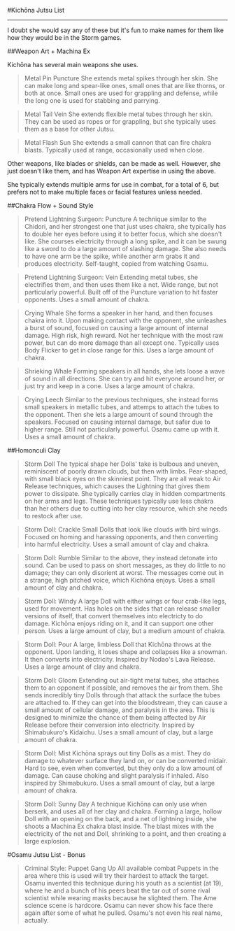 #Kichōna Jutsu List
***

I doubt she would say any of these but it's fun to make names for them like how they would be in the Storm games.

##Weapon Art + Machina Ex

Kichōna has several main weapons she uses.

>Metal Pin Puncture
She extends metal spikes through her skin. She can make long and spear-like ones, small ones that are like thorns, or both at once. Small ones are used for grappling and defense, while the long one is used for stabbing and parrying.

>Metal Tail Vein
She extends flexible metal tubes through her skin. They can be used as ropes or for grappling, but she typically uses them as a base for other Jutsu.

>Metal Flash Sun
She extends a small cannon that can fire chakra blasts. Typically used at range, occasionally used when close.

Other weapons, like blades or shields, can be made as well. However, she just doesn't like them, and has Weapon Art expertise in using the above.

She typically extends multiple arms for use in combat, for a total of 6, but prefers not to make multiple faces or facial features unless needed. 

##Chakra Flow + Sound Style

>Pretend Lightning Surgeon: Puncture
A technique similar to the Chidori, and her strongest one that just uses chakra, she typically has to double her eyes before using it to better focus, which she doesn't like. She courses electricity through a long spike, and it can be swung like a sword to do a large amount of slashing damage. She also needs to have one arm be the spike, while another arm grabs it and produces electricity. Self-taught, copied from watching Osamu.

>Pretend Lightning Surgeon: Vein
Extending metal tubes, she electrifies them, and then uses them like a net. Wide range, but not particularly powerful. Built off of the Puncture variation to hit faster opponents. Uses a small amount of chakra.

>Crying Whale
She forms a speaker in her hand, and then focuses chakra into it. Upon making contact with the opponent, she unleashes a burst of sound, focused on causing a large amount of internal damage. High risk, high reward. Not her technique with the most raw power, but can do more damage than all except one. Typically uses Body Flicker to get in close range for this. Uses a large amount of chakra.

>Shrieking Whale
Forming speakers in all hands, she lets loose a wave of sound in all directions. She can try and hit everyone around her, or just try and keep in a cone. Uses a large amount of chakra.

>Crying Leech
Similar to the previous techniques, she instead forms small speakers in metallic tubes, and attemps to attach the tubes to the opponent. Then she lets a large amount of sound through the speakers. Focused on causing internal damage, but safer due to higher range. Still not particularly powerful. Osamu came up with it. Uses a small amount of chakra.

##Homonculi Clay

>Storm Doll
The typical shape her Dolls' take is bulbous and uneven, reminiscent of poorly drawn clouds, but then with limbs. Pear-shaped, with small black eyes on the skinniest point. They are all weak to Air Release techniques, which causes the Lightning that gives them power to dissipate. She typically carries clay in hidden compartments on her arms and legs. These techniques typically use less chakra than her others due to cutting into her clay resource, which she needs to restock after use.

>Storm Doll: Crackle
Small Dolls that look like clouds with bird wings. Focused on homing and harassing opponents, and then converting into harmful electricity. Uses a small amount of clay and chakra.

>Storm Doll: Rumble
Similar to the above, they instead detonate into sound. Can be used to pass on short messages, as they do little to no damage; they can only disorient at worst. The messages come out in a strange, high pitched voice, which Kichōna enjoys. Uses a small amount of clay and chakra.

>Storm Doll: Windy
A large Doll with either wings or four crab-like legs, used for movement. Has holes on the sides that can release smaller versions of itself, that convert themselves into electricty to do damage. Kichōna enjoys riding on it, and it can support one other person. Uses a large amount of clay, but a medium amount of chakra.

>Storm Doll: Pour
A large, limbless Doll that Kichōna throws at the opponent. Upon landing, it loses shape and collapses like a snowman. It then converts into electricity. Inspired by Nodao's Lava Release. Uses a large amount of clay and chakra.

>Storm Doll: Gloom
Extending out air-tight metal tubes, she attaches them to an opponent if possible, and removes the air from them. She sends incredibly tiny Dolls through that attack the surface the tubes are attached to. If they can get into the bloodstream, they can cause a small amount of cellular damage, and paralysis in the area. This is designed to minimize the chance of them being affected by Air Release before their conversion into electricity. Inspired by Shimabukuro's Kidaichu. Uses a small amount of clay, but a large amount of chakra.

>Storm Doll: Mist
Kichōna sprays out tiny Dolls as a mist. They do damage to whatever surface they land on, or can be converted midair. Hard to see, even when converted, but they only do a low amount of damage. Can cause choking and slight paralysis if inhaled. Also inspired by Shimabukuro. Uses a small amount of clay, but a large amount of chakra.

>Storm Doll: Sunny Day
A technique Kichōna can only use when berserk, and uses all of her clay and chakra. Forming a large, hollow Doll with an opening on the back, and a net of lightning inside, she shoots a Machina Ex chakra blast inside. The blast mixes with the electricity of the net and Doll, shrinking to a point, and then creating a large explosion.

#Osamu Jutsu List - Bonus

>Criminal Style: Puppet Gang Up
All available combat Puppets in the area where this is used will try their hardest to attack the target. Osamu invented this technique during his youth as a scientist (at 19), where he and a bunch of his peers beat the tar out of some rival scientist while wearing masks because he slighted them. The Ame science scene is hardcore. Osamu can never show his face there again after some of what he pulled. Osamu's not even his real name, actually.